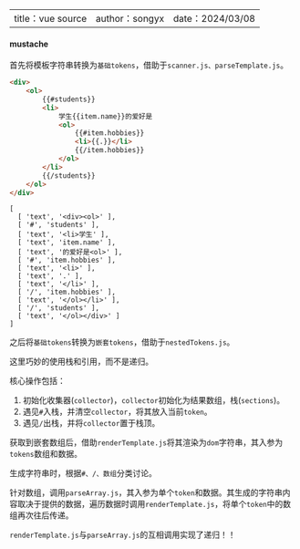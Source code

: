 <table>
    <tr>
        <td>title：vue source</td>
        <td>author：songyx</td>
        <td>date：2024/03/08</td>
    </tr>
</table>

#### mustache

首先将模板字符串转换为`基础tokens`，借助于`scanner.js、parseTemplate.js`。

```html
<div>
    <ol>
        {{#students}}
        <li>
            学生{{item.name}}的爱好是
            <ol>
                {{#item.hobbies}}
                <li>{{.}}</li>
                {{/item.hobbies}}
            </ol>
        </li>
        {{/students}}
    </ol>
</div>
```

```shell
[
  [ 'text', '<div><ol>' ],
  [ '#', 'students' ],
  [ 'text', '<li>学生' ],
  [ 'text', 'item.name' ],
  [ 'text', '的爱好是<ol>' ],
  [ '#', 'item.hobbies' ],
  [ 'text', '<li>' ],
  [ 'text', '.' ],
  [ 'text', '</li>' ],
  [ '/', 'item.hobbies' ],
  [ 'text', '</ol></li>' ],
  [ '/', 'students' ],
  [ 'text', '</ol></div>' ]
]
```

之后将`基础tokens`转换为`嵌套tokens`，借助于`nestedTokens.js`。

这里巧妙的使用栈和引用，而不是递归。

核心操作包括：

1. 初始化收集器(`collector`)，`collector`初始化为结果数组，栈(`sections`)。
2. 遇见`#`入栈，并清空`collector`，将其放入当前`token`。
3. 遇见`/`出栈，并将`collector`置于栈顶。

获取到嵌套数组后，借助`renderTemplate.js`将其渲染为`dom`字符串，其入参为`tokens`数组和数据。

生成字符串时，根据`#、/、数组`分类讨论。

针对数组，调用`parseArray.js`，其入参为单个`token`和数据。其生成的字符串内容取决于提供的数据，遍历数据时调用`renderTemplate.js`，将单个`token`中的数组再次往后传递。

`renderTemplate.js`与`parseArray.js`的互相调用实现了递归！！